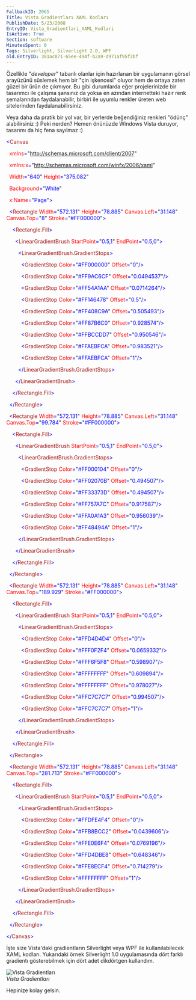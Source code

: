 ```yaml
---
FallbackID: 2065
Title: Vista Gradientları XAML Kodları
PublishDate: 5/23/2008
EntryID: Vista_Gradientlari_XAML_Kodlari
IsActive: True
Section: software
MinutesSpent: 0
Tags: Silverlight, Silverlight 2.0, WPF
old.EntryID: 381ac071-65ee-494f-b2a9-d971af95f3bf
---
```

Özellikle "*developer*" tabanlı olanlar için hazırlanan bir uygulamanın
görsel arayüzünü süslemek hem bir "çin işkencesi" oluyor hem de ortaya
zaten güzel bir ürün de çıkmıyor. Bu gibi durumlarda eğer projelerinizde
bir tasarımcı ile çalışma şansınız da yoksa en azından internetteki
hazır renk şemalarından faydalanabilir, birbiri ile uyumlu renkler
üreten web sitelerinden faydalanabilirsiniz.

Veya daha da pratik bir yol var, bir yerlerde beğendiğiniz renkleri
"ödünç" alabilirsiniz :) Peki nerden? Hemen önünüzde Windows Vista
duruyor, tasarımı da hiç fena sayılmaz :)

<span style="color: blue;">\<</span><span
style="color: #a31515;">Canvas</span>

<span style="color: blue;">  </span><span
style="color: red;">xmlns</span><span
style="color: blue;">=</span>"<span
style="color: blue;">http://schemas.microsoft.com/client/2007</span>"

<span style="color: blue;">  </span><span
style="color: red;">xmlns:x</span><span
style="color: blue;">=</span>"<span
style="color: blue;">http://schemas.microsoft.com/winfx/2006/xaml</span>"

<span style="color: blue;">  </span><span
style="color: red;">Width</span><span
style="color: blue;">=</span>"<span
style="color: blue;">640</span>"<span style="color: blue;"> </span><span
style="color: red;">Height</span><span
style="color: blue;">=</span>"<span style="color: blue;">375.082</span>"

<span style="color: blue;">  </span><span
style="color: red;">Background</span><span
style="color: blue;">=</span>"<span style="color: blue;">White</span>"

<span style="color: blue;">  </span><span
style="color: red;">x:Name</span><span
style="color: blue;">=</span>"<span
style="color: blue;">Page</span>"<span style="color: blue;">\></span>

<span style="color: blue;">  \<</span><span
style="color: #a31515;">Rectangle</span><span style="color: blue;">
</span><span style="color: red;">Width</span><span
style="color: blue;">=</span>"<span
style="color: blue;">572.131</span>"<span style="color: blue;">
</span><span style="color: red;">Height</span><span
style="color: blue;">=</span>"<span
style="color: blue;">78.885</span>"<span style="color: blue;">
</span><span style="color: red;">Canvas.Left</span><span
style="color: blue;">=</span>"<span
style="color: blue;">31.148</span>"<span style="color: blue;">
</span><span style="color: red;">Canvas.Top</span><span
style="color: blue;">=</span>"<span style="color: blue;">8</span>"<span
style="color: blue;"> </span><span
style="color: red;">Stroke</span><span
style="color: blue;">=</span>"<span
style="color: blue;">\#FF000000</span>"<span
style="color: blue;">\></span>

<span style="color: blue;">    \<</span><span
style="color: #a31515;">Rectangle.Fill</span><span
style="color: blue;">\></span>

<span style="color: blue;">      \<</span><span
style="color: #a31515;">LinearGradientBrush</span><span
style="color: blue;"> </span><span
style="color: red;">StartPoint</span><span
style="color: blue;">=</span>"<span
style="color: blue;">0.5,1</span>"<span style="color: blue;">
</span><span style="color: red;">EndPoint</span><span
style="color: blue;">=</span>"<span
style="color: blue;">0.5,0</span>"<span style="color: blue;">\></span>

<span style="color: blue;">        \<</span><span
style="color: #a31515;">LinearGradientBrush.GradientStops</span><span
style="color: blue;">\></span>

<span style="color: blue;">          \<</span><span
style="color: #a31515;">GradientStop</span><span style="color: blue;">
</span><span style="color: red;">Color</span><span
style="color: blue;">=</span>"<span
style="color: blue;">\#FF000000</span>"<span style="color: blue;">
</span><span style="color: red;">Offset</span><span
style="color: blue;">=</span>"<span style="color: blue;">0</span>"<span
style="color: blue;">/\></span>

<span style="color: blue;">          \<</span><span
style="color: #a31515;">GradientStop</span><span style="color: blue;">
</span><span style="color: red;">Color</span><span
style="color: blue;">=</span>"<span
style="color: blue;">\#FF9AC6CF</span>"<span style="color: blue;">
</span><span style="color: red;">Offset</span><span
style="color: blue;">=</span>"<span
style="color: blue;">0.0494537</span>"<span
style="color: blue;">/\></span>

<span style="color: blue;">          \<</span><span
style="color: #a31515;">GradientStop</span><span style="color: blue;">
</span><span style="color: red;">Color</span><span
style="color: blue;">=</span>"<span
style="color: blue;">\#FF54A1AA</span>"<span style="color: blue;">
</span><span style="color: red;">Offset</span><span
style="color: blue;">=</span>"<span
style="color: blue;">0.0714264</span>"<span
style="color: blue;">/\></span>

<span style="color: blue;">          \<</span><span
style="color: #a31515;">GradientStop</span><span style="color: blue;">
</span><span style="color: red;">Color</span><span
style="color: blue;">=</span>"<span
style="color: blue;">\#FF146478</span>"<span style="color: blue;">
</span><span style="color: red;">Offset</span><span
style="color: blue;">=</span>"<span
style="color: blue;">0.5</span>"<span style="color: blue;">/\></span>

<span style="color: blue;">          \<</span><span
style="color: #a31515;">GradientStop</span><span style="color: blue;">
</span><span style="color: red;">Color</span><span
style="color: blue;">=</span>"<span
style="color: blue;">\#FF408C9A</span>"<span style="color: blue;">
</span><span style="color: red;">Offset</span><span
style="color: blue;">=</span>"<span
style="color: blue;">0.505493</span>"<span
style="color: blue;">/\></span>

<span style="color: blue;">          \<</span><span
style="color: #a31515;">GradientStop</span><span style="color: blue;">
</span><span style="color: red;">Color</span><span
style="color: blue;">=</span>"<span
style="color: blue;">\#FF87B6C0</span>"<span style="color: blue;">
</span><span style="color: red;">Offset</span><span
style="color: blue;">=</span>"<span
style="color: blue;">0.928574</span>"<span
style="color: blue;">/\></span>

<span style="color: blue;">          \<</span><span
style="color: #a31515;">GradientStop</span><span style="color: blue;">
</span><span style="color: red;">Color</span><span
style="color: blue;">=</span>"<span
style="color: blue;">\#FFBCCDD7</span>"<span style="color: blue;">
</span><span style="color: red;">Offset</span><span
style="color: blue;">=</span>"<span
style="color: blue;">0.950546</span>"<span
style="color: blue;">/\></span>

<span style="color: blue;">          \<</span><span
style="color: #a31515;">GradientStop</span><span style="color: blue;">
</span><span style="color: red;">Color</span><span
style="color: blue;">=</span>"<span
style="color: blue;">\#FFAEBFCA</span>"<span style="color: blue;">
</span><span style="color: red;">Offset</span><span
style="color: blue;">=</span>"<span
style="color: blue;">0.983521</span>"<span
style="color: blue;">/\></span>

<span style="color: blue;">          \<</span><span
style="color: #a31515;">GradientStop</span><span style="color: blue;">
</span><span style="color: red;">Color</span><span
style="color: blue;">=</span>"<span
style="color: blue;">\#FFAEBFCA</span>"<span style="color: blue;">
</span><span style="color: red;">Offset</span><span
style="color: blue;">=</span>"<span style="color: blue;">1</span>"<span
style="color: blue;">/\></span>

<span style="color: blue;">        \</</span><span
style="color: #a31515;">LinearGradientBrush.GradientStops</span><span
style="color: blue;">\></span>

<span style="color: blue;">      \</</span><span
style="color: #a31515;">LinearGradientBrush</span><span
style="color: blue;">\></span>

<span style="color: blue;">    \</</span><span
style="color: #a31515;">Rectangle.Fill</span><span
style="color: blue;">\></span>

<span style="color: blue;">  \</</span><span
style="color: #a31515;">Rectangle</span><span
style="color: blue;">\></span>

<span style="color: blue;">  \<</span><span
style="color: #a31515;">Rectangle</span><span style="color: blue;">
</span><span style="color: red;">Width</span><span
style="color: blue;">=</span>"<span
style="color: blue;">572.131</span>"<span style="color: blue;">
</span><span style="color: red;">Height</span><span
style="color: blue;">=</span>"<span
style="color: blue;">78.885</span>"<span style="color: blue;">
</span><span style="color: red;">Canvas.Left</span><span
style="color: blue;">=</span>"<span
style="color: blue;">31.148</span>"<span style="color: blue;">
</span><span style="color: red;">Canvas.Top</span><span
style="color: blue;">=</span>"<span
style="color: blue;">99.784</span>"<span style="color: blue;">
</span><span style="color: red;">Stroke</span><span
style="color: blue;">=</span>"<span
style="color: blue;">\#FF000000</span>"<span
style="color: blue;">\></span>

<span style="color: blue;">    \<</span><span
style="color: #a31515;">Rectangle.Fill</span><span
style="color: blue;">\></span>

<span style="color: blue;">      \<</span><span
style="color: #a31515;">LinearGradientBrush</span><span
style="color: blue;"> </span><span
style="color: red;">StartPoint</span><span
style="color: blue;">=</span>"<span
style="color: blue;">0.5,1</span>"<span style="color: blue;">
</span><span style="color: red;">EndPoint</span><span
style="color: blue;">=</span>"<span
style="color: blue;">0.5,0</span>"<span style="color: blue;">\></span>

<span style="color: blue;">        \<</span><span
style="color: #a31515;">LinearGradientBrush.GradientStops</span><span
style="color: blue;">\></span>

<span style="color: blue;">          \<</span><span
style="color: #a31515;">GradientStop</span><span style="color: blue;">
</span><span style="color: red;">Color</span><span
style="color: blue;">=</span>"<span
style="color: blue;">\#FF000104</span>"<span style="color: blue;">
</span><span style="color: red;">Offset</span><span
style="color: blue;">=</span>"<span style="color: blue;">0</span>"<span
style="color: blue;">/\></span>

<span style="color: blue;">          \<</span><span
style="color: #a31515;">GradientStop</span><span style="color: blue;">
</span><span style="color: red;">Color</span><span
style="color: blue;">=</span>"<span
style="color: blue;">\#FF02070B</span>"<span style="color: blue;">
</span><span style="color: red;">Offset</span><span
style="color: blue;">=</span>"<span
style="color: blue;">0.494507</span>"<span
style="color: blue;">/\></span>

<span style="color: blue;">          \<</span><span
style="color: #a31515;">GradientStop</span><span style="color: blue;">
</span><span style="color: red;">Color</span><span
style="color: blue;">=</span>"<span
style="color: blue;">\#FF33373D</span>"<span style="color: blue;">
</span><span style="color: red;">Offset</span><span
style="color: blue;">=</span>"<span
style="color: blue;">0.494507</span>"<span
style="color: blue;">/\></span>

<span style="color: blue;">          \<</span><span
style="color: #a31515;">GradientStop</span><span style="color: blue;">
</span><span style="color: red;">Color</span><span
style="color: blue;">=</span>"<span
style="color: blue;">\#FF757A7C</span>"<span style="color: blue;">
</span><span style="color: red;">Offset</span><span
style="color: blue;">=</span>"<span
style="color: blue;">0.917587</span>"<span
style="color: blue;">/\></span>

<span style="color: blue;">          \<</span><span
style="color: #a31515;">GradientStop</span><span style="color: blue;">
</span><span style="color: red;">Color</span><span
style="color: blue;">=</span>"<span
style="color: blue;">\#FFA0A1A3</span>"<span style="color: blue;">
</span><span style="color: red;">Offset</span><span
style="color: blue;">=</span>"<span
style="color: blue;">0.956039</span>"<span
style="color: blue;">/\></span>

<span style="color: blue;">          \<</span><span
style="color: #a31515;">GradientStop</span><span style="color: blue;">
</span><span style="color: red;">Color</span><span
style="color: blue;">=</span>"<span
style="color: blue;">\#FF48494A</span>"<span style="color: blue;">
</span><span style="color: red;">Offset</span><span
style="color: blue;">=</span>"<span style="color: blue;">1</span>"<span
style="color: blue;">/\></span>

<span style="color: blue;">        \</</span><span
style="color: #a31515;">LinearGradientBrush.GradientStops</span><span
style="color: blue;">\></span>

<span style="color: blue;">      \</</span><span
style="color: #a31515;">LinearGradientBrush</span><span
style="color: blue;">\></span>

<span style="color: blue;">    \</</span><span
style="color: #a31515;">Rectangle.Fill</span><span
style="color: blue;">\></span>

<span style="color: blue;">  \</</span><span
style="color: #a31515;">Rectangle</span><span
style="color: blue;">\></span>

<span style="color: blue;">  \<</span><span
style="color: #a31515;">Rectangle</span><span style="color: blue;">
</span><span style="color: red;">Width</span><span
style="color: blue;">=</span>"<span
style="color: blue;">572.131</span>"<span style="color: blue;">
</span><span style="color: red;">Height</span><span
style="color: blue;">=</span>"<span
style="color: blue;">78.885</span>"<span style="color: blue;">
</span><span style="color: red;">Canvas.Left</span><span
style="color: blue;">=</span>"<span
style="color: blue;">31.148</span>"<span style="color: blue;">
</span><span style="color: red;">Canvas.Top</span><span
style="color: blue;">=</span>"<span
style="color: blue;">189.929</span>"<span style="color: blue;">
</span><span style="color: red;">Stroke</span><span
style="color: blue;">=</span>"<span
style="color: blue;">\#FF000000</span>"<span
style="color: blue;">\></span>

<span style="color: blue;">    \<</span><span
style="color: #a31515;">Rectangle.Fill</span><span
style="color: blue;">\></span>

<span style="color: blue;">      \<</span><span
style="color: #a31515;">LinearGradientBrush</span><span
style="color: blue;"> </span><span
style="color: red;">StartPoint</span><span
style="color: blue;">=</span>"<span
style="color: blue;">0.5,1</span>"<span style="color: blue;">
</span><span style="color: red;">EndPoint</span><span
style="color: blue;">=</span>"<span
style="color: blue;">0.5,0</span>"<span style="color: blue;">\></span>

<span style="color: blue;">        \<</span><span
style="color: #a31515;">LinearGradientBrush.GradientStops</span><span
style="color: blue;">\></span>

<span style="color: blue;">          \<</span><span
style="color: #a31515;">GradientStop</span><span style="color: blue;">
</span><span style="color: red;">Color</span><span
style="color: blue;">=</span>"<span
style="color: blue;">\#FFD4D4D4</span>"<span style="color: blue;">
</span><span style="color: red;">Offset</span><span
style="color: blue;">=</span>"<span style="color: blue;">0</span>"<span
style="color: blue;">/\></span>

<span style="color: blue;">          \<</span><span
style="color: #a31515;">GradientStop</span><span style="color: blue;">
</span><span style="color: red;">Color</span><span
style="color: blue;">=</span>"<span
style="color: blue;">\#FFF0F2F4</span>"<span style="color: blue;">
</span><span style="color: red;">Offset</span><span
style="color: blue;">=</span>"<span
style="color: blue;">0.0659332</span>"<span
style="color: blue;">/\></span>

<span style="color: blue;">          \<</span><span
style="color: #a31515;">GradientStop</span><span style="color: blue;">
</span><span style="color: red;">Color</span><span
style="color: blue;">=</span>"<span
style="color: blue;">\#FFF6F5F8</span>"<span style="color: blue;">
</span><span style="color: red;">Offset</span><span
style="color: blue;">=</span>"<span
style="color: blue;">0.598907</span>"<span
style="color: blue;">/\></span>

<span style="color: blue;">          \<</span><span
style="color: #a31515;">GradientStop</span><span style="color: blue;">
</span><span style="color: red;">Color</span><span
style="color: blue;">=</span>"<span
style="color: blue;">\#FFFFFFFF</span>"<span style="color: blue;">
</span><span style="color: red;">Offset</span><span
style="color: blue;">=</span>"<span
style="color: blue;">0.609894</span>"<span
style="color: blue;">/\></span>

<span style="color: blue;">          \<</span><span
style="color: #a31515;">GradientStop</span><span style="color: blue;">
</span><span style="color: red;">Color</span><span
style="color: blue;">=</span>"<span
style="color: blue;">\#FFFFFFFF</span>"<span style="color: blue;">
</span><span style="color: red;">Offset</span><span
style="color: blue;">=</span>"<span
style="color: blue;">0.978027</span>"<span
style="color: blue;">/\></span>

<span style="color: blue;">          \<</span><span
style="color: #a31515;">GradientStop</span><span style="color: blue;">
</span><span style="color: red;">Color</span><span
style="color: blue;">=</span>"<span
style="color: blue;">\#FFC7C7C7</span>"<span style="color: blue;">
</span><span style="color: red;">Offset</span><span
style="color: blue;">=</span>"<span
style="color: blue;">0.994507</span>"<span
style="color: blue;">/\></span>

<span style="color: blue;">          \<</span><span
style="color: #a31515;">GradientStop</span><span style="color: blue;">
</span><span style="color: red;">Color</span><span
style="color: blue;">=</span>"<span
style="color: blue;">\#FFC7C7C7</span>"<span style="color: blue;">
</span><span style="color: red;">Offset</span><span
style="color: blue;">=</span>"<span style="color: blue;">1</span>"<span
style="color: blue;">/\></span>

<span style="color: blue;">        \</</span><span
style="color: #a31515;">LinearGradientBrush.GradientStops</span><span
style="color: blue;">\></span>

<span style="color: blue;">      \</</span><span
style="color: #a31515;">LinearGradientBrush</span><span
style="color: blue;">\></span>

<span style="color: blue;">    \</</span><span
style="color: #a31515;">Rectangle.Fill</span><span
style="color: blue;">\></span>

<span style="color: blue;">  \</</span><span
style="color: #a31515;">Rectangle</span><span
style="color: blue;">\></span>

<span style="color: blue;">  \<</span><span
style="color: #a31515;">Rectangle</span><span style="color: blue;">
</span><span style="color: red;">Width</span><span
style="color: blue;">=</span>"<span
style="color: blue;">572.131</span>"<span style="color: blue;">
</span><span style="color: red;">Height</span><span
style="color: blue;">=</span>"<span
style="color: blue;">78.885</span>"<span style="color: blue;">
</span><span style="color: red;">Canvas.Left</span><span
style="color: blue;">=</span>"<span
style="color: blue;">31.148</span>"<span style="color: blue;">
</span><span style="color: red;">Canvas.Top</span><span
style="color: blue;">=</span>"<span
style="color: blue;">281.713</span>"<span style="color: blue;">
</span><span style="color: red;">Stroke</span><span
style="color: blue;">=</span>"<span
style="color: blue;">\#FF000000</span>"<span
style="color: blue;">\></span>

<span style="color: blue;">    \<</span><span
style="color: #a31515;">Rectangle.Fill</span><span
style="color: blue;">\></span>

<span style="color: blue;">      \<</span><span
style="color: #a31515;">LinearGradientBrush</span><span
style="color: blue;"> </span><span
style="color: red;">StartPoint</span><span
style="color: blue;">=</span>"<span
style="color: blue;">0.5,1</span>"<span style="color: blue;">
</span><span style="color: red;">EndPoint</span><span
style="color: blue;">=</span>"<span
style="color: blue;">0.5,0</span>"<span style="color: blue;">\></span>

<span style="color: blue;">        \<</span><span
style="color: #a31515;">LinearGradientBrush.GradientStops</span><span
style="color: blue;">\></span>

<span style="color: blue;">          \<</span><span
style="color: #a31515;">GradientStop</span><span style="color: blue;">
</span><span style="color: red;">Color</span><span
style="color: blue;">=</span>"<span
style="color: blue;">\#FFDFE4F4</span>"<span style="color: blue;">
</span><span style="color: red;">Offset</span><span
style="color: blue;">=</span>"<span style="color: blue;">0</span>"<span
style="color: blue;">/\></span>

<span style="color: blue;">          \<</span><span
style="color: #a31515;">GradientStop</span><span style="color: blue;">
</span><span style="color: red;">Color</span><span
style="color: blue;">=</span>"<span
style="color: blue;">\#FFB8BCC2</span>"<span style="color: blue;">
</span><span style="color: red;">Offset</span><span
style="color: blue;">=</span>"<span
style="color: blue;">0.0439606</span>"<span
style="color: blue;">/\></span>

<span style="color: blue;">          \<</span><span
style="color: #a31515;">GradientStop</span><span style="color: blue;">
</span><span style="color: red;">Color</span><span
style="color: blue;">=</span>"<span
style="color: blue;">\#FFE0E6F4</span>"<span style="color: blue;">
</span><span style="color: red;">Offset</span><span
style="color: blue;">=</span>"<span
style="color: blue;">0.0769196</span>"<span
style="color: blue;">/\></span>

<span style="color: blue;">          \<</span><span
style="color: #a31515;">GradientStop</span><span style="color: blue;">
</span><span style="color: red;">Color</span><span
style="color: blue;">=</span>"<span
style="color: blue;">\#FFD4DBE8</span>"<span style="color: blue;">
</span><span style="color: red;">Offset</span><span
style="color: blue;">=</span>"<span
style="color: blue;">0.648346</span>"<span
style="color: blue;">/\></span>

<span style="color: blue;">          \<</span><span
style="color: #a31515;">GradientStop</span><span style="color: blue;">
</span><span style="color: red;">Color</span><span
style="color: blue;">=</span>"<span
style="color: blue;">\#FFE8ECF4</span>"<span style="color: blue;">
</span><span style="color: red;">Offset</span><span
style="color: blue;">=</span>"<span
style="color: blue;">0.714279</span>"<span
style="color: blue;">/\></span>

<span style="color: blue;">          \<</span><span
style="color: #a31515;">GradientStop</span><span style="color: blue;">
</span><span style="color: red;">Color</span><span
style="color: blue;">=</span>"<span
style="color: blue;">\#FFFFFFFF</span>"<span style="color: blue;">
</span><span style="color: red;">Offset</span><span
style="color: blue;">=</span>"<span style="color: blue;">1</span>"<span
style="color: blue;">/\></span>

<span style="color: blue;">        \</</span><span
style="color: #a31515;">LinearGradientBrush.GradientStops</span><span
style="color: blue;">\></span>

<span style="color: blue;">      \</</span><span
style="color: #a31515;">LinearGradientBrush</span><span
style="color: blue;">\></span>

<span style="color: blue;">    \</</span><span
style="color: #a31515;">Rectangle.Fill</span><span
style="color: blue;">\></span>

<span style="color: blue;">  \</</span><span
style="color: #a31515;">Rectangle</span><span
style="color: blue;">\></span>

<span style="color: blue;">\</</span><span
style="color: #a31515;">Canvas</span><span
style="color: blue;">\></span>

İşte size Vista'daki gradientların Silverlight veya WPF ile
kullanılabilecek XAML kodları. Yukarıdaki örnek Silverlight 1.0
uygulamasında dört farklı gradientı gösterebilmek için dört adet
dikdörtgen kullandım.

![Vista
Gradientları](http://cdn.daron.yondem.com/assets/2065/23052008_1.png)\
*Vista Gradientları*

Hepinize kolay gelsin.


